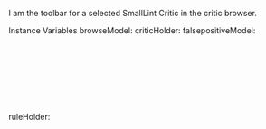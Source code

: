I am the toolbar for a selected SmallLint Critic in the critic browser.Instance Variables	browseModel:		<Object>	criticHolder:		<Object>	falsepositiveModel:		<Object>	ruleHolder:		<Object>	transformModel:		<Object>browseModel	- xxxxxcriticHolder	- xxxxxfalsepositiveModel	- xxxxxruleHolder	- xxxxxtransformModel	- xxxxx